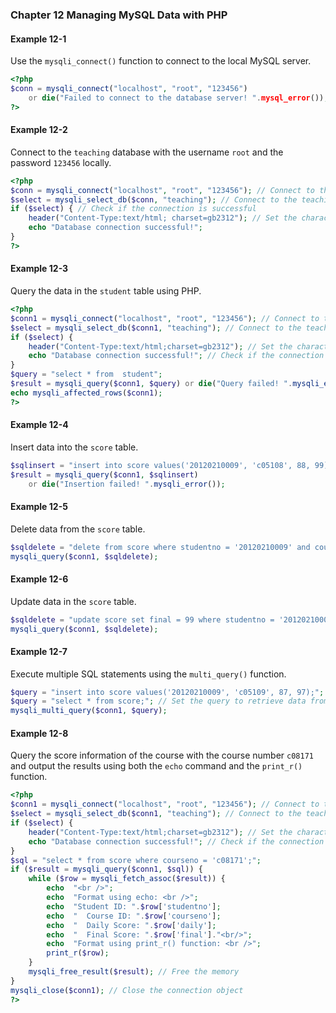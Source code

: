 ### Chapter 12 Managing MySQL Data with PHP

#### Example 12-1
Use the `mysqli_connect()` function to connect to the local MySQL server.
```php
<?php 
$conn = mysqli_connect("localhost", "root", "123456") 
    or die("Failed to connect to the database server! ".mysql_error()); 
?> 
```

#### Example 12-2
Connect to the `teaching` database with the username `root` and the password `123456` locally.
```php
<?php 
$conn = mysqli_connect("localhost", "root", "123456"); // Connect to the MySQL database server
$select = mysqli_select_db($conn, "teaching"); // Connect to the teaching database on the server
if ($select) { // Check if the connection is successful
    header("Content-Type:text/html; charset=gb2312"); // Set the character set
    echo "Database connection successful!"; 
}
?>
```

#### Example 12-3
Query the data in the `student` table using PHP.
```php
<?php 
$conn1 = mysqli_connect("localhost", "root", "123456"); // Connect to the MySQL database server
$select = mysqli_select_db($conn1, "teaching"); // Connect to the teaching database on the server
if ($select) {
    header("Content-Type:text/html;charset=gb2312"); // Set the character set
    echo "Database connection successful!"; // Check if the connection is successful
} 
$query = "select * from  student";
$result = mysqli_query($conn1, $query) or die("Query failed! ".mysqli_error()); 
echo mysqli_affected_rows($conn1); 
?>
```

#### Example 12-4
Insert data into the `score` table.
```php
$sqlinsert = "insert into score values('20120210009', 'c05108', 88, 99)";
$result = mysqli_query($conn1, $sqlinsert) 
    or die("Insertion failed! ".mysqli_error());
```

#### Example 12-5
Delete data from the `score` table.
```php
$sqldelete = "delete from score where studentno = '20120210009' and courseno = 'c05108'";
mysqli_query($conn1, $sqldelete);
```

#### Example 12-6
Update data in the `score` table.
```php
$sqldelete = "update score set final = 99 where studentno = '20120210009' and courseno = 'c06108'";
mysqli_query($conn1, $sqldelete);
```

#### Example 12-7
Execute multiple SQL statements using the `multi_query()` function.
```php
$query = "insert into score values('20120210009', 'c05109', 87, 97);"; // Insert a row of data into the score table
$query = "select * from score;"; // Set the query to retrieve data from the score table
mysqli_multi_query($conn1, $query);
```

#### Example 12-8
Query the score information of the course with the course number `c08171` and output the results using both the `echo` command and the `print_r()` function.
```php
<?php 
$conn1 = mysqli_connect("localhost", "root", "123456"); // Connect to the MySQL database server
$select = mysqli_select_db($conn1, "teaching"); // Connect to the teaching database on the server
if ($select) {
    header("Content-Type:text/html;charset=gb2312"); // Set the character set
    echo "Database connection successful!"; // Check if the connection is successful
} 
$sql = "select * from score where courseno = 'c08171';";
if ($result = mysqli_query($conn1, $sql)) {
    while ($row = mysqli_fetch_assoc($result)) {
        echo  "<br />";
        echo  "Format using echo: <br />";
        echo  "Student ID: ".$row['studentno'];
        echo  "  Course ID: ".$row['courseno'];
        echo  "  Daily Score: ".$row['daily'];
        echo  "  Final Score: ".$row['final']."<br/>";
        echo  "Format using print_r() function: <br />";
        print_r($row);
    }
    mysqli_free_result($result); // Free the memory
}
mysqli_close($conn1); // Close the connection object
?>
```